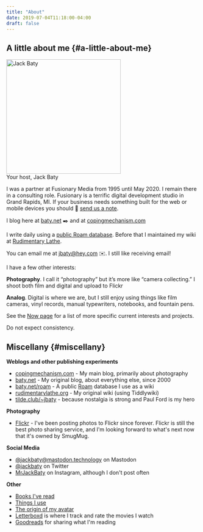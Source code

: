 ```yaml
---
title: "About"
date: 2019-07-04T11:18:00-04:00
draft: false
---
```


## A little about me {#a-little-about-me}

<div id="your-host">
<img src="/img/jack-about.jpg" alt="Jack Baty" width="300" height="300" /><br>
<span>Your host, Jack Baty</span>
</div>

I was a partner at Fusionary Media from 1995 until May 2020. I remain there in a consulting role. Fusionary is a terrific
digital development studio in Grand Rapids, MI. If your business needs something built for
the web or mobile devices you should 💌 [send us a note](mailto:info@fusionary.com).

I blog here at [baty.net](https://www.baty.net/) ✒️ and at [copingmechanism.com](https://copingmechanism.com)

I write daily using a [public Roam database](https://www.baty.net/roam).
Before that I maintained my wiki at [Rudimentary Lathe](https://rudimentarylathe.org).

You can email me at [jbaty@hey.com](mailto:jbaty@hey.com) ✉️. I still like receiving email!

I have a few other interests:

**Photography**. I call it “photography” but it’s more like “camera collecting.” I
shoot both film and digital and upload to Flickr

**Analog**. Digital is where we are, but I still enjoy using things like film
cameras, vinyl records, manual typewriters, notebooks, and fountain pens.

See the [Now page](/now) for a list of more specific current interests and projects.

Do not expect consistency.


## Miscellany {#miscellany}

**Weblogs and other publishing experiments**

-   [copingmechanism.com](https://copingmechanism.com) - My main blog, primarily
    about photography
-   [baty.net](https://baty.net/) - My original blog, about everything else, since 2000
-   [baty.net/roam](https://baty.net/roam) - A public
    [Roam](https://roamresearch.com) database I use as a wiki
-   [rudimentarylathe.org](https://rudimentarylathe.org/) - My original wiki (using Tiddlywiki)
-   [tilde.club/~jbaty](https://tilde.club/~jbaty) - because nostalgia is strong
    and Paul Ford is my hero

**Photography**

-   [Flickr](https://flickr.com/photos/jbaty) - I've been posting photos to
    Flickr since forever. Flickr is still the best photo sharing service, and
    I'm looking forward to what's next now that it's owned by SmugMug.

**Social Media**

-   [@jackbaty@mastodon.technology](https://mastodon.technology/@jackbaty) on Mastodon
-   [@jackbaty](https://twitter.com/jackbaty) on Twitter
-   [MrJackBaty](https://instagram.com/mrjackbaty) on Instagram, although I don't post often

**Other**

-   [Books I've read](https://rudimentarylathe.org/#Books)
-   [Things I use](/lifestack)
-   [The origin of my avatar](https://www.baty.net/avatar/)
-   [Letterboxd](https://letterboxd.com/jackbaty) is where I track and rate the movies I watch
-   [Goodreads](https://goodreads.com/jackbaty) for sharing what I'm reading
